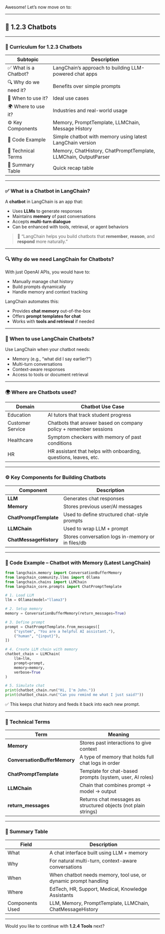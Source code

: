 Awesome! Let’s now move on to:

---

## 💬 1.2.3 **Chatbots**

---

### 📘 Curriculum for 1.2.3 Chatbots

| Subtopic              | Description                                                     |
| --------------------- | --------------------------------------------------------------- |
| ✅ What is a Chatbot?  | LangChain’s approach to building LLM-powered chat apps          |
| 🔍 Why do we need it? | Benefits over simple prompts                                    |
| 📅 When to use it?    | Ideal use cases                                                 |
| 🌍 Where to use it?   | Industries and real-world usage                                 |
| ⚙️ Key Components     | Memory, PromptTemplate, LLMChain, Message History               |
| 🧪 Code Example       | Simple chatbot with memory using latest LangChain version       |
| 🧠 Technical Terms    | Memory, ChatHistory, ChatPromptTemplate, LLMChain, OutputParser |
| 📄 Summary Table      | Quick recap table                                               |

---

### ✅ What is a Chatbot in LangChain?

A **chatbot** in LangChain is an app that:

* Uses **LLMs** to generate responses
* Maintains **memory** of past conversations
* Accepts **multi-turn dialogue**
* Can be enhanced with tools, retrieval, or agent behaviors

> 🧠 “LangChain helps you build chatbots that **remember**, **reason**, and **respond** more naturally.”

---

### 🔍 Why do we need LangChain for Chatbots?

With just OpenAI APIs, you would have to:

* Manually manage chat history
* Build prompts dynamically
* Handle memory and context tracking

LangChain automates this:

* Provides **chat memory** out-of-the-box
* Offers **prompt templates for chat**
* Works with **tools and retrieval** if needed

---

### 📅 When to use LangChain Chatbots?

Use LangChain when your chatbot needs:

* Memory (e.g., “what did I say earlier?”)
* Multi-turn conversations
* Context-aware responses
* Access to tools or document retrieval

---

### 🌍 Where are Chatbots used?

| Domain           | Chatbot Use Case                                                 |
| ---------------- | ---------------------------------------------------------------- |
| Education        | AI tutors that track student progress                            |
| Customer Service | Chatbots that answer based on company policy + remember sessions |
| Healthcare       | Symptom checkers with memory of past conditions                  |
| HR               | HR assistant that helps with onboarding, questions, leaves, etc. |

---

### ⚙️ Key Components for Building Chatbots

| Component              | Description                                       |
| ---------------------- | ------------------------------------------------- |
| **LLM**                | Generates chat responses                          |
| **Memory**             | Stores previous user/AI messages                  |
| **ChatPromptTemplate** | Used to define structured chat-style prompts      |
| **LLMChain**           | Used to wrap LLM + prompt                         |
| **ChatMessageHistory** | Stores conversation logs in-memory or in files/db |

---

### 🧪 Code Example – Chatbot with Memory (Latest LangChain)

```python
from langchain.memory import ConversationBufferMemory
from langchain_community.llms import Ollama
from langchain.chains import LLMChain
from langchain_core.prompts import ChatPromptTemplate

# 1. Load LLM
llm = Ollama(model="llama3")

# 2. Setup memory
memory = ConversationBufferMemory(return_messages=True)

# 3. Define prompt
prompt = ChatPromptTemplate.from_messages([
    ("system", "You are a helpful AI assistant."),
    ("human", "{input}"),
])

# 4. Create LLM chain with memory
chatbot_chain = LLMChain(
    llm=llm,
    prompt=prompt,
    memory=memory,
    verbose=True
)

# 5. Simulate chat
print(chatbot_chain.run("Hi, I'm John."))
print(chatbot_chain.run("Can you remind me what I just said?"))
```

✅ This keeps chat history and feeds it back into each new prompt.

---

### 🧠 Technical Terms

| Term                         | Meaning                                                         |
| ---------------------------- | --------------------------------------------------------------- |
| **Memory**                   | Stores past interactions to give context                        |
| **ConversationBufferMemory** | A type of memory that holds full chat logs in order             |
| **ChatPromptTemplate**       | Template for chat-based prompts (system, user, AI roles)        |
| **LLMChain**                 | Chain that combines prompt → model → output                     |
| **return\_messages**         | Returns chat messages as structured objects (not plain strings) |

---

### 📄 Summary Table

| Field           | Description                                                     |
| --------------- | --------------------------------------------------------------- |
| What            | A chat interface built using LLM + memory                       |
| Why             | For natural multi-turn, context-aware conversations             |
| When            | When chatbot needs memory, tool use, or dynamic prompt handling |
| Where           | EdTech, HR, Support, Medical, Knowledge Assistants              |
| Components Used | LLM, Memory, PromptTemplate, LLMChain, ChatMessageHistory       |

---

Would you like to continue with **1.2.4 Tools** next?
